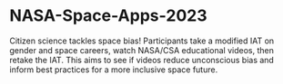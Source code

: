 # NASA-Space-Apps-2023
 Citizen science tackles space bias! Participants take a modified IAT on gender and space careers, watch NASA/CSA educational videos, then retake the IAT. This aims to see if videos reduce unconscious bias and inform best practices for a more inclusive space future.
